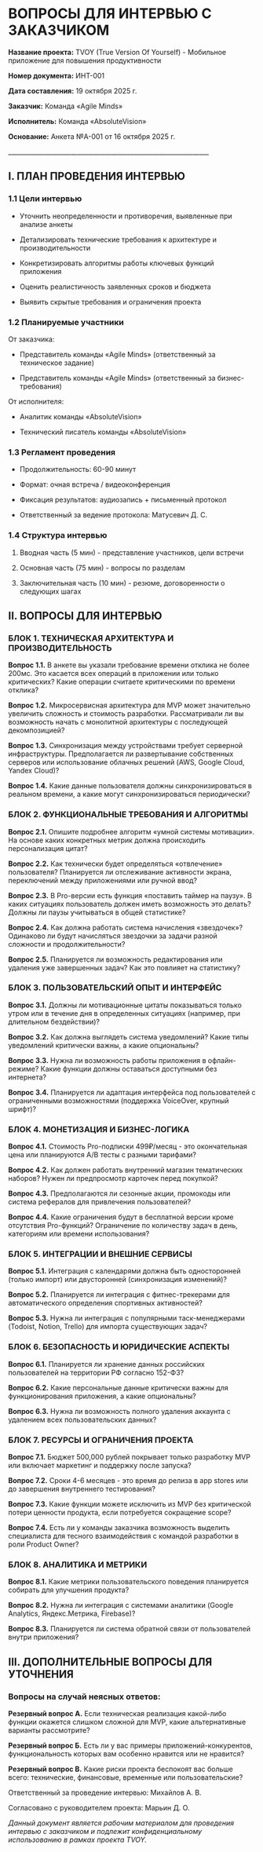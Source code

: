 # ВОПРОСЫ ДЛЯ ИНТЕРВЬЮ С ЗАКАЗЧИКОМ

**Название проекта:** TVOY (True Version Of Yourself) - Мобильное
приложение для повышения продуктивности

**Номер документа:** ИНТ-001

**Дата составления:** 19 октября 2025 г.

**Заказчик:** Команда «Agile Minds»

**Исполнитель:** Команда «AbsoluteVision»

**Основание:** Анкета №А-001 от 16 октября 2025 г.

\_\_\_\_\_\_\_\_\_\_\_\_\_\_\_\_\_\_\_\_\_\_\_\_\_\_\_\_\_\_\_\_\_\_\_\_\_\_\_\_\_\_\_\_\_\_\_\_\_\_\_\_\_\_\_\_\_\_\_\_\_\_\_\_

## I. ПЛАН ПРОВЕДЕНИЯ ИНТЕРВЬЮ

### 1.1 Цели интервью

- Уточнить неопределенности и противоречия, выявленные при анализе
  анкеты

- Детализировать технические требования к архитектуре и
  производительности

- Конкретизировать алгоритмы работы ключевых функций приложения

- Оценить реалистичность заявленных сроков и бюджета

- Выявить скрытые требования и ограничения проекта

### 1.2 Планируемые участники

От заказчика:

- Представитель команды «Agile Minds» (ответственный за техническое
  задание)

- Представитель команды «Agile Minds» (ответственный за
  бизнес-требования)

От исполнителя:

- Аналитик команды «AbsoluteVision»

- Технический писатель команды «AbsoluteVision»

### 1.3 Регламент проведения

- Продолжительность: 60-90 минут

- Формат: очная встреча / видеоконференция

- Фиксация результатов: аудиозапись + письменный протокол

- Ответственный за ведение протокола: Матусевич Д. С.

### 1.4 Структура интервью

1. Вводная часть (5 мин) - представление участников, цели встречи

2. Основная часть (75 мин) - вопросы по разделам

3. Заключительная часть (10 мин) - резюме, договоренности о следующих
   шагах

## II. ВОПРОСЫ ДЛЯ ИНТЕРВЬЮ

### БЛОК 1. ТЕХНИЧЕСКАЯ АРХИТЕКТУРА И ПРОИЗВОДИТЕЛЬНОСТЬ

**Вопрос 1.1.** В анкете вы указали требование времени отклика не более
200мс. Это касается всех операций в приложении или только критических?
Какие операции считаете критическими по времени отклика?

**Вопрос 1.2.** Микросервисная архитектура для MVP может значительно
увеличить сложность и стоимость разработки. Рассматривали ли вы
возможность начать с монолитной архитектуры с последующей декомпозицией?

**Вопрос 1.3.** Синхронизация между устройствами требует серверной
инфраструктуры. Предполагается ли развертывание собственных серверов или
использование облачных решений (AWS, Google Cloud, Yandex Cloud)?

**Вопрос 1.4.** Какие данные пользователя должны синхронизироваться в
реальном времени, а какие могут синхронизироваться периодически?

###  

### БЛОК 2. ФУНКЦИОНАЛЬНЫЕ ТРЕБОВАНИЯ И АЛГОРИТМЫ

**Вопрос 2.1.** Опишите подробнее алгоритм «умной системы мотивации». На
основе каких конкретных метрик должна происходить персонализация цитат?

**Вопрос 2.2.** Как технически будет определяться «отвлечение»
пользователя? Планируется ли отслеживание активности экрана,
переключений между приложениями или ручной ввод?

**Вопрос 2.3.** В Pro-версии есть функция «поставить таймер на паузу». В
каких ситуациях пользователь должен иметь возможность это делать? Должны
ли паузы учитываться в общей статистике?

**Вопрос 2.4.** Как должна работать система начисления «звездочек»?
Одинаково ли будут начисляться звездочки за задачи разной сложности и
продолжительности?

**Вопрос 2.5.** Планируется ли возможность редактирования или удаления
уже завершенных задач? Как это повлияет на статистику?

###  

### БЛОК 3. ПОЛЬЗОВАТЕЛЬСКИЙ ОПЫТ И ИНТЕРФЕЙС

**Вопрос 3.1.** Должны ли мотивационные цитаты показываться только утром
или в течение дня в определенных ситуациях (например, при длительном
бездействии)?

**Вопрос 3.2.** Как должна выглядеть система уведомлений? Какие типы
уведомлений критически важны, а какие опциональны?

**Вопрос 3.3.** Нужна ли возможность работы приложения в офлайн-режиме?
Какие функции должны оставаться доступными без интернета?

**Вопрос 3.4.** Планируется ли адаптация интерфейса под пользователей с
ограниченными возможностями (поддержка VoiceOver, крупный шрифт)?

### БЛОК 4. МОНЕТИЗАЦИЯ И БИЗНЕС-ЛОГИКА

**Вопрос 4.1.** Стоимость Pro-подписки 499₽/месяц - это окончательная
цена или планируются A/B тесты с разными тарифами?

**Вопрос 4.2.** Как должен работать внутренний магазин тематических
наборов? Нужен ли предпросмотр карточек перед покупкой?

**Вопрос 4.3.** Предполагаются ли сезонные акции, промокоды или система
рефералов для привлечения пользователей?

**Вопрос 4.4.** Какие ограничения будут в бесплатной версии кроме
отсутствия Pro-функций? Ограничение по количеству задач в день,
категориям или времени использования?

###  

### БЛОК 5. ИНТЕГРАЦИИ И ВНЕШНИЕ СЕРВИСЫ

**Вопрос 5.1.** Интеграция с календарями должна быть односторонней
(только импорт) или двусторонней (синхронизация изменений)?

**Вопрос 5.2.** Планируется ли интеграция с фитнес-трекерами для
автоматического определения спортивных активностей?

**Вопрос 5.3.** Нужна ли интеграция с популярными таск-менеджерами
(Todoist, Notion, Trello) для импорта существующих задач?

###  

### БЛОК 6. БЕЗОПАСНОСТЬ И ЮРИДИЧЕСКИЕ АСПЕКТЫ

**Вопрос 6.1.** Планируется ли хранение данных российских пользователей
на территории РФ согласно 152-ФЗ?

**Вопрос 6.2.** Какие персональные данные критически важны для
функционирования приложения, а какие опциональны?

**Вопрос 6.3.** Нужна ли возможность полного удаления аккаунта с
удалением всех пользовательских данных?

###  

### БЛОК 7. РЕСУРСЫ И ОГРАНИЧЕНИЯ ПРОЕКТА

**Вопрос 7.1.** Бюджет 500,000 рублей покрывает только разработку MVP
или включает маркетинг и поддержку после запуска?

**Вопрос 7.2.** Сроки 4-6 месяцев - это время до релиза в app stores или
до завершения внутреннего тестирования?

**Вопрос 7.3.** Какие функции можете исключить из MVP без критической
потери ценности продукта, если потребуется сокращение scope?

**Вопрос 7.4.** Есть ли у команды заказчика возможность выделить
специалиста для тесного взаимодействия с командой разработки в роли
Product Owner?

###  

### БЛОК 8. АНАЛИТИКА И МЕТРИКИ

**Вопрос 8.1.** Какие метрики пользовательского поведения планируется
собирать для улучшения продукта?

**Вопрос 8.2.** Нужна ли интеграция с системами аналитики (Google
Analytics, Яндекс.Метрика, Firebase)?

**Вопрос 8.3.** Планируется ли система обратной связи от пользователей
внутри приложения?

## III. ДОПОЛНИТЕЛЬНЫЕ ВОПРОСЫ ДЛЯ УТОЧНЕНИЯ

### Вопросы на случай неясных ответов:

**Резервный вопрос А.** Если техническая реализация какой-либо функции
окажется слишком сложной для MVP, какие альтернативные варианты
рассмотрите?

**Резервный вопрос Б.** Есть ли у вас примеры приложений-конкурентов,
функциональность которых вам особенно нравится или не нравится?

**Резервный вопрос В.** Какие риски проекта беспокоят вас больше всего:
технические, финансовые, временные или пользовательские?

Ответственный за проведение интервью: Михайлов А. В.

Согласовано с руководителем проекта: Марьин Д. О.

*Данный документ является рабочим материалом для проведения интервью с
заказчиком и подлежит конфиденциальному использованию в рамках проекта
TVOY.*

